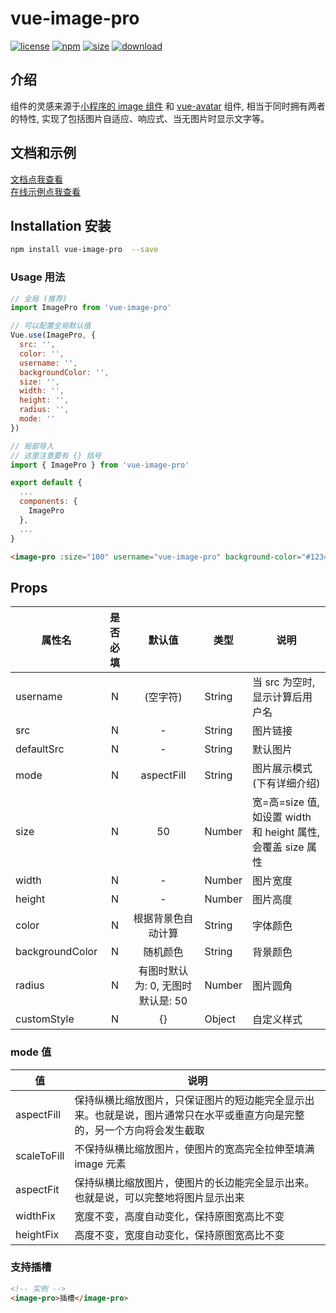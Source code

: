 # vue-image-pro

[![license](https://img.shields.io/npm/l/vue-image-pro.svg)](https://dream2023.github.io/vue-image-pro/)
[![npm](https://img.shields.io/npm/v/vue-image-pro.svg)](https://www.npmjs.com/package/vue-image-pro)
[![size](https://img.shields.io/bundlephobia/minzip/vue-image-pro.svg)](https://www.npmjs.com/package/vue-image-pro)
[![download](https://img.shields.io/npm/dw/vue-image-pro.svg)](https://npmcharts.com/compare/vue-image-pro?minimal=true)

## 介绍

组件的灵感来源于[小程序的 image 组件](https://developers.weixin.qq.com/miniprogram/dev/component/image.html) 和 [vue-avatar](https://github.com/eliep/vue-avatar) 组件, 相当于同时拥有两者的特性, 实现了包括图片自适应、响应式、当无图片时显示文字等。

## 文档和示例

[文档点我查看](https://dream2023.github.io/vue-image-pro/)
<br />
[在线示例点我查看](http://jsrun.net/x2XKp)

## Installation 安装

```bash
npm install vue-image-pro  --save
```

### Usage 用法

```js
// 全局 (推荐)
import ImagePro from 'vue-image-pro'

// 可以配置全局默认值
Vue.use(ImagePro, {
  src: '',
  color: '',
  username: '',
  backgroundColor: '',
  size: '',
  width: '',
  height: '',
  radius: '',
  mode: ''
})
```

```js
// 局部导入
// 这里注意要有 {} 括号
import { ImagePro } from 'vue-image-pro'

export default {
  ...
  components: {
    ImagePro
  },
  ...
}
```

```html
<image-pro :size="100" username="vue-image-pro" background-color="#123456" />
```

## Props

| 属性名          | 是否必填 |              默认值               | 类型   | 说明                                                         |
| --------------- | :------: | :-------------------------------: | ------ | ------------------------------------------------------------ |
| username        |    N     |             (空字符)              | String | 当 src 为空时,显示计算后用户名                               |
| src             |    N     |                 -                 | String | 图片链接                                                     |
| defaultSrc      |    N     |                 -                 | String | 默认图片                                                     |
| mode            |    N     |            aspectFill             | String | 图片展示模式(下有详细介绍)                                   |
| size            |    N     |                50                 | Number | 宽=高=size 值, 如设置 width 和 height 属性, 会覆盖 size 属性 |
| width           |    N     |                 -                 | Number | 图片宽度                                                     |
| height          |    N     |                 -                 | Number | 图片高度                                                     |
| color           |    N     |        根据背景色自动计算         | String | 字体颜色                                                     |
| backgroundColor |    N     |             随机颜色              | String | 背景颜色                                                     |
| radius          |    N     | 有图时默认为: 0, 无图时默认是: 50 | Number | 图片圆角                                                     |
| customStyle     |    N     |                {}                 | Object | 自定义样式                                                   |

### mode 值

| 值          | 说明                                                                                                                     |
| ----------- | ------------------------------------------------------------------------------------------------------------------------ |
| aspectFill  | 保持纵横比缩放图片，只保证图片的短边能完全显示出来。也就是说，图片通常只在水平或垂直方向是完整的，另一个方向将会发生截取 |
| scaleToFill | 不保持纵横比缩放图片，使图片的宽高完全拉伸至填满 image 元素                                                              |
| aspectFit   | 保持纵横比缩放图片，使图片的长边能完全显示出来。也就是说，可以完整地将图片显示出来                                       |
| widthFix    | 宽度不变，高度自动变化，保持原图宽高比不变                                                                               |
| heightFix   | 高度不变，宽度自动变化，保持原图宽高比不变                                                                               |

### 支持插槽

```html
<!-- 实例 -->
<image-pro>插槽</image-pro>
```
